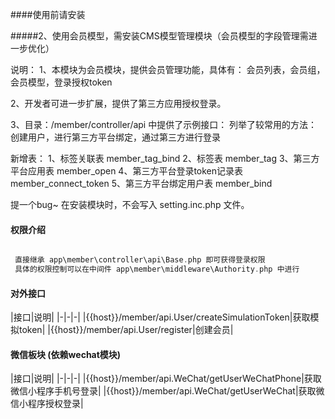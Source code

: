 ####使用前请安装

#####2、使用会员模型，需安装CMS模型管理模块（会员模型的字段管理需进一步优化）


说明：
1、本模块为会员模块，提供会员管理功能，具体有：
   会员列表，会员组，会员模型，登录授权token

2、开发者可进一步扩展，提供了第三方应用授权登录。

3、目录：/member/controller/api 中提供了示例接口：
    列举了较常用的方法：创建用户，进行第三方平台绑定，通过第三方进行登录

新增表：
1、标签关联表 member_tag_bind
2、标签表  member_tag
3、第三方平台应用表 member_open
4、第三方平台登录token记录表 member_connect_token
5、第三方平台绑定用户表  member_bind

提一个bug~
在安装模块时，不会写入 setting.inc.php 文件。

#### 权限介绍

~~~~php

 直接继承 app\member\controller\api\Base.php 即可获得登录权限
 具体的权限控制可以在中间件 app\member\middleware\Authority.php 中进行

~~~~

#### 对外接口

|接口|说明|
|-|-|-|
|{{host}}/member/api.User/createSimulationToken|获取模拟token|
|{{host}}/member/api.User/register|创建会员|

#### 微信板块 (依赖wechat模块)

|接口|说明|
|-|-|-|
|{{host}}/member/api.WeChat/getUserWeChatPhone|获取微信小程序手机号登录|
|{{host}}/member/api.WeChat/getUserWeChat|获取微信小程序授权登录|




